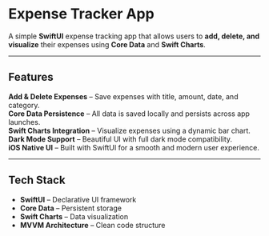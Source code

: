 # Expense Tracker App

A simple **SwiftUI** expense tracking app that allows users to **add, delete, and visualize** their expenses using **Core Data** and **Swift Charts**.

---

## Features

**Add & Delete Expenses** – Save expenses with title, amount, date, and category.  
**Core Data Persistence** – All data is saved locally and persists across app launches.  
**Swift Charts Integration** – Visualize expenses using a dynamic bar chart.  
**Dark Mode Support** – Beautiful UI with full dark mode compatibility.  
**iOS Native UI** – Built with SwiftUI for a smooth and modern user experience.  

---

## Tech Stack

- **SwiftUI** – Declarative UI framework  
- **Core Data** – Persistent storage  
- **Swift Charts** – Data visualization  
- **MVVM Architecture** – Clean code structure  

